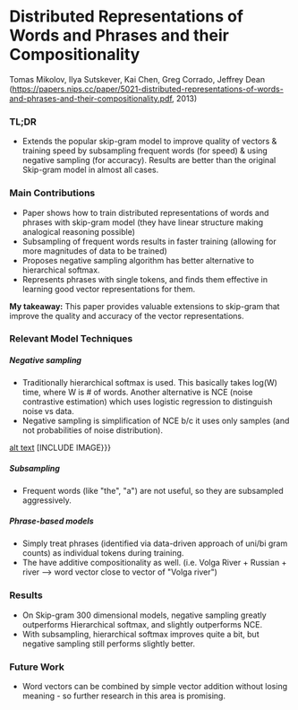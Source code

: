 # Distributed Representations of Words and Phrases and their Compositionality

Tomas Mikolov, Ilya Sutskever, Kai Chen, Greg Corrado, Jeffrey Dean
(https://papers.nips.cc/paper/5021-distributed-representations-of-words-and-phrases-and-their-compositionality.pdf, 2013)

### TL;DR
- Extends the popular skip-gram model to improve quality of vectors & training speed by subsampling frequent words (for speed) & using negative sampling (for accuracy). Results are better than the original Skip-gram model in almost all cases.

### Main Contributions
- Paper shows how to train distributed representations of words and phrases with skip-gram model (they have linear structure making analogical reasoning possible)
- Subsampling of frequent words results in faster training (allowing for more magnitudes of data to be trained)
- Proposes negative sampling algorithm has better alternative to hierarchical softmax.
- Represents phrases with single tokens, and finds them effective in learning good vector representations for them.

**My takeaway:** This paper provides valuable extensions to skip-gram that improve the quality and accuracy of the vector representations.

### Relevant Model Techniques

##### Negative sampling
- Traditionally hierarchical softmax is used. This basically takes log(W) time, where W is # of words. Another alternative is NCE (noise contrastive estimation) which uses logistic regression to distinguish noise vs data.
- Negative sampling is simplification of NCE b/c it uses only samples (and not probabilities of noise distribution).

[alt text](http://url/to/img.png) [INCLUDE IMAGE}}}
##### Subsampling
- Frequent words (like "the", "a") are not useful, so they are subsampled aggressively.

##### Phrase-based models
- Simply treat phrases (identified via data-driven approach of uni/bi gram counts) as individual tokens during training.
- The have additive compositionality as well. (i.e. Volga River + Russian + river --> word vector close to vector of "Volga river")


### Results
- On Skip-gram 300 dimensional models, negative sampling greatly outperforms Hierarchical softmax, and slightly outperforms NCE.
- With subsampling, hierarchical softmax improves quite a bit, but negative sampling still performs slightly better.

### Future Work
- Word vectors can be combined by simple vector addition without losing meaning - so further research in this area is promising.
